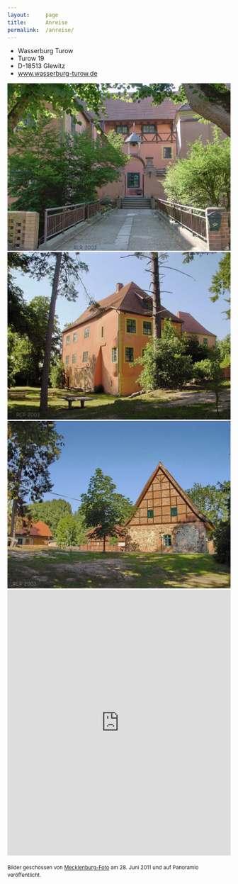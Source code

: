 ```yaml
---
layout:     page
title:      Anreise
permalink:  /anreise/
---
```


<div class="o-layout u-mb-">
    <div class="o-layout__item u-1/1 u-1/4@tablet u-mb-">
        <ul class="o-list-bare">
            <li class="u-text-large">Wasserburg Turow</li>
            <li>Turow 19</li>
            <li>D-18513 Glewitz</li>
            <li><a href="http://www.wasserburg-turow.de">www.wasserburg-turow.de</a></li>
        </ul>
    </div>
    <div class="o-layout__item u-1/3 u-1/4@tablet u-mb-">
        <a href="#" data-featherlight="/assets/img/wasserburg1.jpg">
            <img src="/assets/img/wasserburg1.jpg" alt="Wasserburg Turow Front">
        </a>
    </div>
    <div class="o-layout__item u-1/3 u-1/4@tablet u-mb-">
        <a href="#" data-featherlight="/assets/img/wasserburg2.jpg">
            <img src="/assets/img/wasserburg2.jpg" alt="Wasserburg Turow Seite">
        </a>
    </div>
    <div class="o-layout__item u-1/3 u-1/4@tablet u-mb-">
        <a href="#" data-featherlight="/assets/img/wasserburg3.jpg">
            <img src="/assets/img/wasserburg3.jpg" alt="Wasserburg Turow Scheune">
        </a>
    </div>
</div>

<iframe src="https://www.google.com/maps/embed?pb=!1m14!1m8!1m3!1d17721.958774170806!2d12.93772968190989!3d54.03993025381292!3m2!1i1024!2i768!4f13.1!3m3!1m2!1s0x0%3A0x58615150ed1ed195!2sWasserburg+Turow!5e0!3m2!1sen!2sde!4v1501249616108" width="100%" height="600" frameborder="0" style="border:0" allowfullscreen></iframe>

<p><small>Bilder geschossen von <a href="http://www.panoramio.com/user/3623171">Mecklenburg-Foto</a> am 28. Juni 2011 und auf Panoramio veröffentlicht.</small></p>
